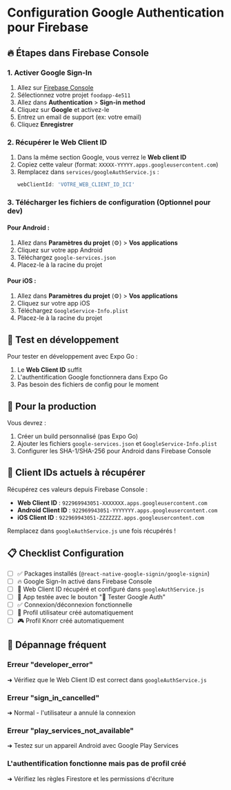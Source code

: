 # Configuration Google Authentication pour Firebase

## 🔥 Étapes dans Firebase Console

### 1. Activer Google Sign-In
1. Allez sur [Firebase Console](https://console.firebase.google.com/)
2. Sélectionnez votre projet `foodapp-4e511`
3. Allez dans **Authentication** > **Sign-in method**
4. Cliquez sur **Google** et activez-le
5. Entrez un email de support (ex: votre email)
6. Cliquez **Enregistrer**

### 2. Récupérer le Web Client ID
1. Dans la même section Google, vous verrez le **Web client ID**
2. Copiez cette valeur (format: `XXXXX-YYYYY.apps.googleusercontent.com`)
3. Remplacez dans `services/googleAuthService.js` :
   ```js
   webClientId: 'VOTRE_WEB_CLIENT_ID_ICI'
   ```

### 3. Télécharger les fichiers de configuration (Optionnel pour dev)

#### Pour Android :
1. Allez dans **Paramètres du projet** (⚙️) > **Vos applications**
2. Cliquez sur votre app Android
3. Téléchargez `google-services.json`
4. Placez-le à la racine du projet

#### Pour iOS :
1. Allez dans **Paramètres du projet** (⚙️) > **Vos applications**  
2. Cliquez sur votre app iOS
3. Téléchargez `GoogleService-Info.plist`
4. Placez-le à la racine du projet

## 🧪 Test en développement

Pour tester en développement avec Expo Go :
1. Le **Web Client ID** suffit
2. L'authentification Google fonctionnera dans Expo Go
3. Pas besoin des fichiers de config pour le moment

## 🚀 Pour la production

Vous devrez :
1. Créer un build personnalisé (pas Expo Go)
2. Ajouter les fichiers `google-services.json` et `GoogleService-Info.plist`
3. Configurer les SHA-1/SHA-256 pour Android dans Firebase Console

## 🔑 Client IDs actuels à récupérer

Récupérez ces valeurs depuis Firebase Console :
- **Web Client ID** : `922969943051-XXXXXXX.apps.googleusercontent.com`
- **Android Client ID** : `922969943051-YYYYYYY.apps.googleusercontent.com` 
- **iOS Client ID** : `922969943051-ZZZZZZZ.apps.googleusercontent.com`

Remplacez dans `googleAuthService.js` une fois récupérés !

## 📋 Checklist Configuration

- [ ] ✅ Packages installés (`@react-native-google-signin/google-signin`)
- [ ] 🔥 Google Sign-In activé dans Firebase Console
- [ ] 🔑 Web Client ID récupéré et configuré dans `googleAuthService.js`
- [ ] 📱 App testée avec le bouton "🧪 Tester Google Auth"
- [ ] ✅ Connexion/déconnexion fonctionnelle
- [ ] 👤 Profil utilisateur créé automatiquement
- [ ] 🎮 Profil Knorr créé automatiquement

## 🚨 Dépannage fréquent

### Erreur "developer_error"
➜ Vérifiez que le Web Client ID est correct dans `googleAuthService.js`

### Erreur "sign_in_cancelled"
➜ Normal - l'utilisateur a annulé la connexion

### Erreur "play_services_not_available" 
➜ Testez sur un appareil Android avec Google Play Services

### L'authentification fonctionne mais pas de profil créé
➜ Vérifiez les règles Firestore et les permissions d'écriture
